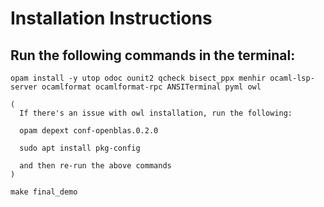 # Installation Instructions

## Run the following commands in the terminal:
```
opam install -y utop odoc ounit2 qcheck bisect_ppx menhir ocaml-lsp-server ocamlformat ocamlformat-rpc ANSITerminal pyml owl

(
  If there's an issue with owl installation, run the following: 

  opam depext conf-openblas.0.2.0

  sudo apt install pkg-config

  and then re-run the above commands
)

make final_demo
```